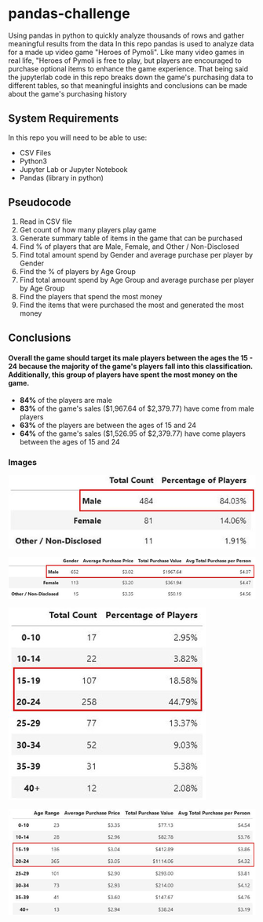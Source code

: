 # pandas-challenge
Using pandas in python to quickly analyze thousands of rows and gather meaningful results from the data
In this repo pandas is used to analyze data for a made up video game "Heroes of Pymoli". Like many video games in real life, "Heroes of Pymoli is free to play, but players are encouraged to purchase optional items to enhance the game experience. That being said the jupyterlab code in this repo breaks down the game's purchasing data to different tables, so that meaningful insights and conclusions can be made about the game's purchasing history

## System Requirements
In this repo you will need to be able to use: 
- CSV Files 
- Python3
- Jupyter Lab or Jupyter Notebook
- Pandas (library in python)

## Pseudocode
1. Read in CSV file 
2. Get count of how many players play game
3. Generate summary table of items in the game that can be purchased
4. Find % of players that are Male, Female, and Other / Non-Disclosed
5. Find total amount spend by Gender and average purchase per player by Gender
6. Find the % of players by Age Group
7. Find total amount spend by Age Group and average purchase per player by Age Group
8. Find the players that spend the most money
9. Find the items that were purchased the most and generated the most money 


## Conclusions
#### Overall the game should target its male players between the ages the 15 - 24 because the majority of the game's players fall into this classification. Additionally, this group of players have spent the most money on the game. 

- **84%** of the players are male
- **83%** of the game's sales ($1,967.64 of $2,379.77) have come from male players
- **63%** of the players are between the ages of 15 and 24
- **64%** of the game's sales ($1,526.95 of $2,379.77) have come players between the ages of 15 and 24

### Images
![](Images/players_by_gender.JPG)

![](Images/spending_by_gender.JPG)

![](Images/players_by_age.JPG)

![](Images/spending_by_age.JPG)
